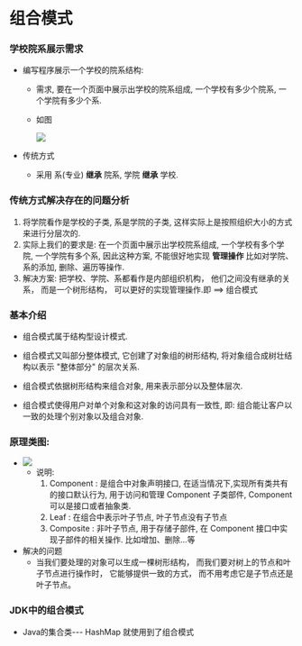 # 组合模式

### 学校院系展示需求

* 编写程序展示一个学校的院系结构: 

  * 需求, 要在一个页面中展示出学校的院系组成, 一个学校有多少个院系, 一个学院有多少个系.

  * 如图

    ![](E:\笔记\其他\Java设计模式\院系展示需求.png)

* 传统方式

  * 采用 系(专业) **继承** 院系, 学院 **继承** 学校.



### 传统方式解决存在的问题分析

1. 将学院看作是学校的子类, 系是学院的子类, 这样实际上是按照组织大小的方式来进行分层次的.
2. 实际上我们的要求是: 在一个页面中展示出学校院系组成, 一个学校有多个学院, 一个学院有多个系, 因此这种方案, 不能很好地实现 **管理操作** 比如对学院、系的添加, 删除、遍历等操作.
3. 解决方案: 把学校、学院、系都看作是内部组织机构， 他们之间没有继承的关系， 而是一个树形结构， 可以更好的实现管理操作.即 ==> 组合模式



### 基本介绍

* 组合模式属于结构型设计模式.


* 组合模式又叫部分整体模式, 它创建了对象组的树形结构, 将对象组合成树壮结构以表示 "整体部分" 的层次关系.
* 组合模式依据树形结构来组合对象, 用来表示部分以及整体层次.
* 组合模式使得用户对单个对象和这对象的访问具有一致性, 即: 组合能让客户以一致的处理个别对象以及组合对象.



### 原理类图:

* ![](E:\笔记\其他\Java设计模式\组合模式原理类图.png) 
  * 说明:
    1. Component : 是组合中对象声明接口, 在适当情况下,实现所有类共有的接口默认行为, 用于访问和管理 Component 子类部件, Component 可以是接口或者抽象类.
    2. Leaf : 在组合中表示叶子节点, 叶子节点没有子节点
    3. Composite : 非叶子节点, 用于存储子部件, 在 Component  接口中实现子部件的相关操作. 比如增加、删除…等
* 解决的问题
  * 当我们要处理的对象可以生成一棵树形结构， 而我们要对树上的节点和叶子节点进行操作时， 它能够提供一致的方式， 而不用考虑它是子节点还是叶子节点。



### JDK中的组合模式

* Java的集合类--- HashMap 就使用到了组合模式